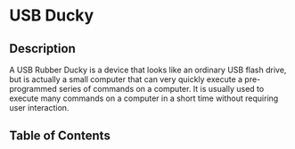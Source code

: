 # USB Ducky

## Description

A USB Rubber Ducky is a device that looks like an ordinary USB flash drive, but is actually a small computer that can very quickly execute a pre-programmed series of commands on a computer. It is usually used to execute many commands on a computer in a short time without requiring user interaction.

## Table of Contents
